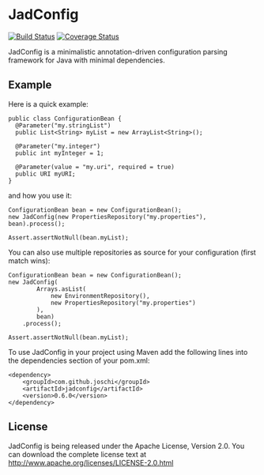 JadConfig
=========

[![Build Status](https://travis-ci.org/joschi/JadConfig.svg?branch=master)](https://travis-ci.org/joschi/JadConfig)
[![Coverage Status](https://img.shields.io/coveralls/joschi/JadConfig.svg)](https://coveralls.io/r/joschi/JadConfig)

JadConfig is a minimalistic annotation-driven configuration parsing framework for Java with minimal dependencies.


Example
-------

Here is a quick example:

    public class ConfigurationBean {
      @Parameter("my.stringList")
      public List<String> myList = new ArrayList<String>();

      @Parameter("my.integer")
      public int myInteger = 1;

      @Parameter(value = "my.uri", required = true)
      public URI myURI;
    }

and how you use it:

    ConfigurationBean bean = new ConfigurationBean();
    new JadConfig(new PropertiesRepository("my.properties"), bean).process();

    Assert.assertNotNull(bean.myList);


You can also use multiple repositories as source for your configuration (first match wins):

    ConfigurationBean bean = new ConfigurationBean();
    new JadConfig(
            Arrays.asList(
                new EnvironmentRepository(),
                new PropertiesRepository("my.properties")
            ),
            bean)
        .process();

    Assert.assertNotNull(bean.myList);


To use JadConfig in your project using Maven add the following lines into the dependencies section of your pom.xml:

    <dependency>
        <groupId>com.github.joschi</groupId>
        <artifactId>jadconfig</artifactId>
        <version>0.6.0</version>
    </dependency>


License
-------

JadConfig is being released under the Apache License, Version 2.0. You can download the complete license text at
http://www.apache.org/licenses/LICENSE-2.0.html
